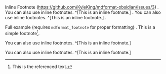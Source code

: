 Inline Footnote (https://github.com/KyleKing/mdformat-obsidian/issues/3)
.
You can also use inline footnotes. ^[This is an inline footnote.]
.
You can also use inline footnotes. ^[This is an inline footnote.]
.

Full example (requires `mdformat_footnote` for proper formatting)
.
This is a simple footnote[^1].

You can also use inline footnotes. ^[This is an inline footnote.]

[^1]: This is the referenced text.
[^2]: Add 2 spaces at the start of each new line.
  This lets you write footnotes that span multiple lines.
[^note]: Named footnotes still appear as numbers, but can make it easier to identify and link references.
.
This is a simple footnote[^1].

You can also use inline footnotes. ^[This is an inline footnote.]

[^1]: This is the referenced text.
[^2]: Add 2 spaces at the start of each new line.
  This lets you write footnotes that span multiple lines.
[^note]: Named footnotes still appear as numbers, but can make it easier to identify and link references.
.
